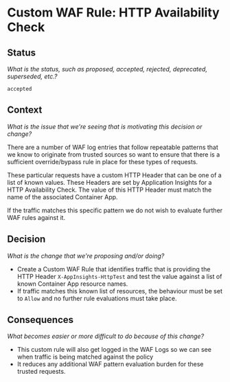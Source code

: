 # Custom WAF Rule: HTTP Availability Check
## Status
_What is the status, such as proposed, accepted, rejected, deprecated, superseded, etc.?_

`accepted`

## Context
_What is the issue that we're seeing that is motivating this decision or change?_

There are a number of WAF log entries that follow repeatable patterns that we know to originate from trusted sources so
want to ensure that there is a sufficient override/bypass rule in place for these types of requests.

These particular requests have a custom HTTP Header that can be one of a list of known values. These Headers are set by
Application Insights for a HTTP Availability Check. The value of this HTTP Header must match the name of the associated
Container App.

If the traffic matches this specific pattern we do not wish to evaluate further WAF rules against it.

## Decision
_What is the change that we're proposing and/or doing?_

- Create a Custom WAF Rule that identifies traffic that is providing the HTTP Header `X-AppInsights-HttpTest` and
test the value against a list of known Container App resource names.
- If traffic matches this known list of resources, the behaviour must be set to `Allow` and no further rule evaluations
must take place.

## Consequences
_What becomes easier or more difficult to do because of this change?_

- This custom rule will also get logged in the WAF Logs so we can see when traffic is being matched against the policy
- It reduces any additional WAF pattern evaluation burden for these trusted requests.
